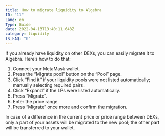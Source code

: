 ```yaml
---
title: How to migrate liquidity to Algebra
ID: "11"
Lang: en
Type: Guide
date: 2022-04-13T13:40:11.643Z
category: liquidity
Is_FAQ: "0"
---
```

If you already have liquidity on other DEXs, you can easily migrate it to Algebra. Here’s how to do that:

1. Connect your MetaMask wallet.
2. Press the “Migrate pool” button on the “Pool” page.
3. Click “Find it” if your liquidity pools were not listed automatically; manually selecting required pairs.
4. Click “Expand” if the LPs were listed automatically.
5. Press “Migrate”.
6. Enter the price range.
7. Press “Migrate” once more and confirm the migration.

In case of a difference in the current price or price range between DEXs, only a part of your assets will be migrated to the new pool; the other part will be transferred to your wallet.